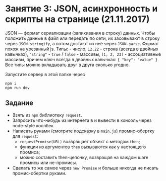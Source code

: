# Занятие 3: JSON, асинхронность и скрипты на странице (21.11.2017)

JSON — формат сериализации (запихивания в строку) данных. Чтобы положить данные в файл или передать по сети, их засовывают в строку через `JSON.stringify`, а потом достают из неё через `JSON.parse`. Формат похож на урезанный js. Типы:
    - число, `12.22`
    - строка (всегда в двойных кавычках), `"string"`
    - `true` / `false`
    - массивы, `[1, 2, 23]`
    - ассоциативные массивы, причем ключ всегда в двойных кавычках: `{ "key": "value" }`
Все типы можно вкладывать друг в друга сколько угодно.

Запустите сервер в этой папке через
```
npm i
npm run dev
```

## Задание

- Взять из `npm` библиотеку `request`.
- Запросить что-нибудь из интернета в и вывести в консоль через node-style коллбек.
- Написать руками (смотрите подсказку в `main.js`) промис-обертку для `request`:
  - `requestPromise(URL)` возврвщает объект с методом `then`;
  - функции из аргументов `then` вызываются как у настоящего промиса;
  - можно составить then-цепочку, возвращая на каждом шаге промисы или не-промисы.
- Сделать то же самое через `new Promise` и больше никогда не писать промис-обертки руками.
